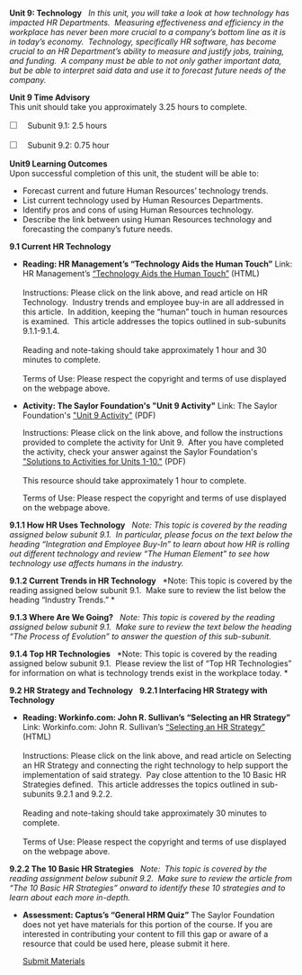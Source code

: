 **Unit 9: Technology** <span id="9"></span> 
*In this unit, you will take a look at how technology has impacted HR
Departments.  Measuring effectiveness and efficiency in the workplace
has never been more crucial to a company’s bottom line as it is in
today’s economy.  Technology, specifically HR software, has become
crucial to an HR Department’s ability to measure and justify jobs,
training, and funding.  A company must be able to not only gather
important data, but be able to interpret said data and use it to
forecast future needs of the company.*

**Unit 9 Time Advisory**  
This unit should take you approximately 3.25 hours to complete.  
  
 <span
style="color: rgb(85, 85, 85); font-family: 'Myriad Pro', 'Gill Sans', 'Gill Sans MT', Calibri, sans-serif; font-size: 16px; line-height: 21px; text-align: left; -webkit-text-size-adjust: none; ">☐
   </span>Subunit 9.1: 2.5 hours  
  
 <span
style="color: rgb(85, 85, 85); font-family: 'Myriad Pro', 'Gill Sans', 'Gill Sans MT', Calibri, sans-serif; font-size: 16px; line-height: 21px; text-align: left; -webkit-text-size-adjust: none; ">☐
   </span>Subunit 9.2: 0.75 hour

**Unit9 Learning Outcomes**  
Upon successful completion of this unit, the student will be able to:  
  
-   Forecast current and future Human Resources’ technology trends.
-   List current technology used by Human Resources Departments.
-   Identify pros and cons of using Human Resources technology.
-   Describe the link between using Human Resources technology and
    forecasting the company’s future needs.

**9.1 Current HR Technology** <span id="9.1"></span> 
-   **Reading: HR Management’s “Technology Aids the Human Touch”**
    Link: HR Management’s [“Technology Aids the Human
    Touch”](http://web.archive.org/web/20120418213729/http://www.hrmreport.com/article/Technology-aids-the-human-touch)
    (HTML)  
        
     Instructions: Please click on the link above, and read article on
    HR Technology.  Industry trends and employee buy-in are all
    addressed in this article.  In addition, keeping the “human” touch
    in human resources is examined.  This article addresses the topics
    outlined in sub-subunits 9.1.1-9.1.4.  
        
     Reading and note-taking should take approximately 1 hour and 30
    minutes to complete.  
        
     Terms of Use: Please respect the copyright and terms of use
    displayed on the webpage above.

-   **Activity: The Saylor Foundation's "Unit 9 Activity"**
    Link: The Saylor Foundation's ["Unit 9
    Activity"](http://www.saylor.org/site/wp-content/uploads/2012/06/PRDV401-HR101-Units-1-10-Activities.pdf) (PDF)  
      
     Instructions: Please click on the link above, and follow the
    instructions provided to complete the activity for Unit 9.  After
    you have completed the activity, check your answer against the
    Saylor Foundation's ["Solutions to Activities for Units
    1-10."](http://www.saylor.org/site/wp-content/uploads/2012/06/PRDV401-HR101-Units-1-10-Activities-Answer-Key.pdf) (PDF)  
        
     This resource should take approximately 1 hour to complete.  
      
     Terms of Use: Please respect the copyright and terms of use
    displayed on the webpage above. 

**9.1.1 How HR Uses Technology** <span id="9.1.1"></span> 
*Note: This topic is covered by the reading assigned below subunit 9.1. 
In particular, please focus on the text below the heading “Integration
and Employee Buy-In” to learn about how HR is rolling out different
technology and review “The Human Element” to see how technology use
affects humans in the industry.*

**9.1.2 Current Trends in HR Technology** <span id="9.1.2"></span> 
*Note: This topic is covered by the reading assigned below subunit 9.1. 
Make sure to review the list below the heading “Industry Trends.” *

**9.1.3 Where Are We Going?** <span id="9.1.3"></span> 
*Note: This topic is covered by the reading assigned below subunit 9.1. 
Make sure to review the text below the heading “The Process of
Evolution” to answer the question of this sub-subunit.*

**9.1.4 Top HR Technologies** <span id="9.1.4"></span> 
*Note: This topic is covered by the reading assigned below subunit 9.1. 
Please review the list of “Top HR Technologies” for information on what
is technology trends exist in the workplace today. *

**9.2 HR Strategy and Technology** <span id="9.2"></span> 
**9.2.1 Interfacing HR Strategy with Technology** <span
id="9.2.1"></span> 
-   **Reading: Workinfo.com: John R. Sullivan’s “Selecting an HR
    Strategy”**
    Link: Workinfo.com: John R. Sullivan’s [“Selecting an HR
    Strategy”](http://www.workinfo.com/free/downloads/138.htm) (HTML)  
        
     Instructions: Please click on the link above, and read article on
    Selecting an HR Strategy and connecting the right technology to help
    support the implementation of said strategy.  Pay close attention to
    the 10 Basic HR Strategies defined.  This article addresses the
    topics outlined in sub-subunits 9.2.1 and 9.2.2.  
        
     Reading and note-taking should take approximately 30 minutes to
    complete.  
        
     Terms of Use: Please respect the copyright and terms of use
    displayed on the webpage above.

**9.2.2 The 10 Basic HR Strategies** <span id="9.2.2"></span> 
*Note:  This topic is covered by the reading assignment below subunit
9.2.  Make sure to review the article from “The 10 Basic HR Strategies”
onward to identify these 10 strategies and to learn about each more
in-depth.*

-   **Assessment: Captus’s “General HRM Quiz”**
    The Saylor Foundation does not yet have materials for this portion
    of the course. If you are interested in contributing your content to
    fill this gap or aware of a resource that could be used here, please
    submit it here.

    [Submit Materials](/contribute/)


